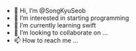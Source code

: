- 👋 Hi, I’m @SongKyuSeob
- 👀 I’m interested in starting programming
- 🌱 I’m currently learning swift
- 💞️ I’m looking to collaborate on ...
- 📫 How to reach me ...

<!---
SongKyuSeob/SongKyuSeob is a ✨ special ✨ repository because its `README.md` (this file) appears on your GitHub profile.
You can click the Preview link to take a look at your changes.
--->
